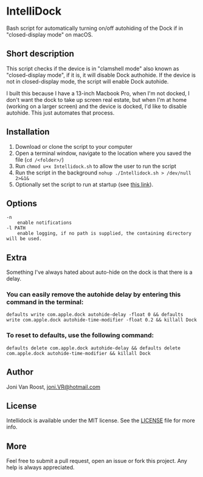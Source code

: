 # IntelliDock
Bash script for automatically turning on/off autohiding of the Dock if in "closed-display mode" on macOS.

## Short description
This script checks if the device is in "clamshell mode" also known as "closed-display mode", if it is, it will disable Dock authohide. If the device is not in closed-display mode, the script will enable Dock autohide.

I built this because I have a 13-inch Macbook Pro, when I'm not docked, I don't want the dock to take up screen real estate, but when I'm at home (working on a larger screen) and the device is docked, I'd like to disable autohide. This just automates that process.

## Installation
1. Download or clone the script to your computer
2. Open a terminal window, navigate to the location where you saved the file (`cd /<folder>/`)
3. Run `chmod u+x Intellidock.sh` to allow the user to run the script
4. Run the script in the background `nohup ./Intellidock.sh > /dev/null 2>&1&`
5. Optionally set the script to run at startup (see [this link](https://stackoverflow.com/questions/6442364/running-script-upon-login-mac)).

## Options
```
-n 
    enable notifications
-l PATH
    enable logging, if no path is supplied, the containing directory will be used.
```

## Extra
Something I've always hated about auto-hide on the dock is that there is a delay. 

### You can easily remove the autohide delay by entering this command in the terminal:
```
defaults write com.apple.dock autohide-delay -float 0 && defaults write com.apple.dock autohide-time-modifier -float 0.2 && killall Dock
```
### To reset to defaults, use the following command:
```
defaults delete com.apple.dock autohide-delay && defaults delete com.apple.dock autohide-time-modifier && killall Dock
```

## Author
Joni Van Roost, joni.VR@hotmail.com

## License
Intellidock is available under the MIT license. See the [LICENSE](https://github.com/JoniVR/IntelliDock/blob/master/LICENSE) file for more info.

## More
Feel free to submit a pull request, open an issue or fork this project. Any help is always appreciated.
